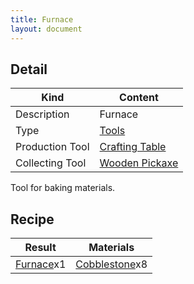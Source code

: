 ```yaml
---
title: Furnace
layout: document
---
```

## Detail

|Kind|Content|
|---|---|
|Description|Furnace|
|Type|[Tools](Tools)|
|Production Tool|[Crafting Table](Crafting_Table)|
|Collecting Tool|[Wooden Pickaxe](Wooden_Pickaxe)|

Tool for baking materials.

## Recipe

|Result|Materials|
|---|---|
|[Furnace](Furnace)x1|[Cobblestone](Cobblestone)x8|
